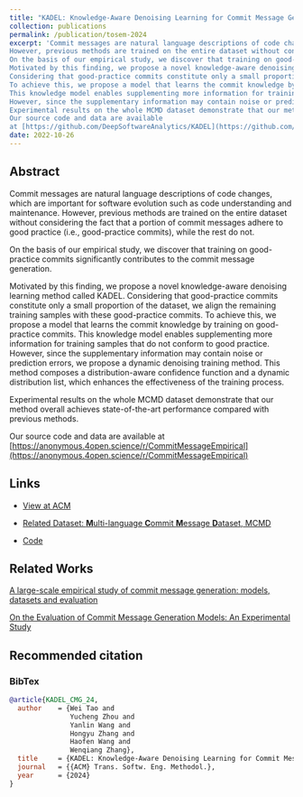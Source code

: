 ```yaml
---
title: "KADEL: Knowledge-Aware Denoising Learning for Commit Message Generation"
collection: publications
permalink: /publication/tosem-2024
excerpt: 'Commit messages are natural language descriptions of code changes, which are important for software evolution such as code understanding and maintenance. 
However, previous methods are trained on the entire dataset without considering the fact that a portion of commit messages adhere to good practice (i.e., good-practice commits), while the rest do not.
On the basis of our empirical study, we discover that training on good-practice commits significantly contributes to the commit message generation.
Motivated by this finding, we propose a novel knowledge-aware denoising learning method called KADEL. 
Considering that good-practice commits constitute only a small proportion of the dataset, we align the remaining training samples with these good-practice commits.
To achieve this, we propose a model that learns the commit knowledge by training on good-practice commits. 
This knowledge model enables supplementing more information for training samples that do not conform to good practice.
However, since the supplementary information may contain noise or prediction errors, we propose a dynamic denoising training method. This method composes a distribution-aware confidence function and a dynamic distribution list, which enhances the effectiveness of the training process.
Experimental results on the whole MCMD dataset demonstrate that our method overall achieves state-of-the-art performance compared with previous methods. 
Our source code and data are available 
at [https://github.com/DeepSoftwareAnalytics/KADEL](https://github.com/DeepSoftwareAnalytics/KADEL)'
date: 2022-10-26
---
```


## Abstract

Commit messages are natural language descriptions of code changes, which are important for software evolution such as code understanding and maintenance. 
However, previous methods are trained on the entire dataset without considering the fact that a portion of commit messages adhere to good practice (i.e., good-practice commits), while the rest do not. 

On the basis of our empirical study, we discover that training on good-practice commits significantly contributes to the commit message generation. 

Motivated by this finding, we propose a novel knowledge-aware denoising learning method called KADEL. 
Considering that good-practice commits constitute only a small proportion of the dataset, we align the remaining training samples with these good-practice commits. 
To achieve this, we propose a model that learns the commit knowledge by training on good-practice commits. 
This knowledge model enables supplementing more information for training samples that do not conform to good practice. However, since the supplementary information may contain noise or prediction errors, we propose a dynamic denoising training method. 
This method composes a distribution-aware confidence function and a dynamic distribution list, which enhances the effectiveness of the training process. 

Experimental results on the whole MCMD dataset demonstrate that our method overall achieves state-of-the-art performance compared with previous methods.

Our source code and data are available 
at [https://anonymous.4open.science/r/CommitMessageEmpirical](https://anonymous.4open.science/r/CommitMessageEmpirical)

## Links

- [View at ACM](#)

- [Related Dataset: **M**ulti-language **C**ommit **M**essage **D**ataset, MCMD](https://doi.org/10.5281/zenodo.5025758)

- [Code](https://github.com/DeepSoftwareAnalytics/KADEL)

## Related Works

[A large-scale empirical study of commit message generation: models, datasets and evaluation](./emse-2022)

[On the Evaluation of Commit Message Generation Models: An Experimental Study](./icsme-2021)


## Recommended citation

### BibTex

```bibtex
@article{KADEL_CMG_24,
  author    = {Wei Tao and
               Yucheng Zhou and
               Yanlin Wang and
               Hongyu Zhang and
               Haofen Wang and
               Wenqiang Zhang},
  title     = {KADEL: Knowledge-Aware Denoising Learning for Commit Message Generation},
  journal   = {{ACM} Trans. Softw. Eng. Methodol.},
  year      = {2024}
}
```
